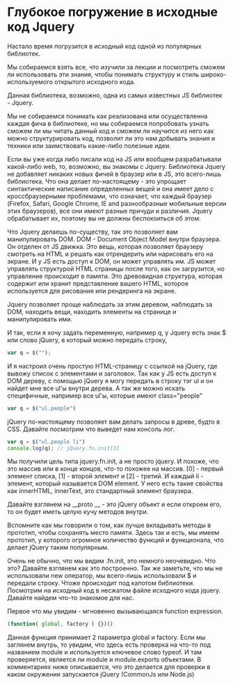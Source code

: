 # Глубокое погружение в исходные код Jquery

Настало время погрузится в исходный код одной из популярных библиотек.

Мы собираемся взять все, что изучили за лекции и посмотреть сможем ли использовать эти знания, чтобы
понимать структуру и стиль широко-используемого открытого исходного кода. 

Данная библиотека, возможно, одна из самых известных JS библиотек - Jquery.

Мы не собираемся понимать как реализована или осуществленна каждая фича в библиотеке, но мы собираемся
попробовать узнать сможем ли мы читать данный код и сможем ли научится из него как можно структурировать код,
позволит ли это нам добывать знания и техники или заимствовать какие-либо полезные идеи. 

Если вы уже когда либо писали код на JS или вообщем разрабатывали какой-либо web, то, возможно, вы знакомы с Jquery. 
Библиотека Jquery не добавляет никаких новых фичей в браузер или в JS, это всего-лишь библиотека. Что она делает
по-настоящему - это упрощает синтактические написание определенных вещей и она имеет дело с кроссбраузерными проблемами,
что означает, что каждый браузер (Firefox, Safari, Google Chrome, IE and разнообразные мобильные версии этих браузеров),
все они имеют разные причуди и различия. Jquery обрабатывает их, поэтому вы не должны беспокоиться об этом.

Что Jquery делаешь по-существу, так это позволяет вам манипулировать DOM. DOM - Document Object Model внутри браузера.
Он отделен от JS движка. Это вещь, которая позволяет браузеру смотреть на HTML и решать как отрендерить или нарисовать
его на экране. И у JS есть доступ к DOM, он может управлять им. JS может управлять структурой HTML страницы после того, 
как он загрузится, но управление происходит в памяти. Это древовидная структура, которая содержит или хранит представление 
вашего HTML, которое используется для рисования или рендеринга на экране.

Jquery позволяет проще наблюдать за этим деревом, наблюдать за DOM, находить вещи, находить элементы на странице и
манипулировать ими. 

И так, если я хочу задать переменную, например q, у Jquery есть знак $ или слово jQuery, в который можно передать строку,

```javascript
var q = $("");
```

И я настроил очень простую HTML-страницу с ссылкой на jQuery, где вывожу список с элементами и заголовок.
Так как у JS есть доступ к DOM дереву, с помощью jQuery я могу передать в строку тэг ul и он найдет мне все ul'ы
внутри дерева. А так же можно искать специфичные, например все ul'ы, которые имеют class="people"

```javascript
var q = $("ul.people")
```

jQuery по-настоящему позволяет вам делать запросы в древе, будто в CSS.
Давайте посмотрим что выведет нам консоль лог. 

```javascript
var q = $("ul.people li")
console.log(q); // jQuery.fn.init[3]
```

Мы получили цель типа jquery.fn.init, а не просто jquery. И похоже, что это массив или в конце концов, что-то похожее
на массив. [0] - первый элемент списка, [1] - второй элемент и [2] - третий. И каждый li - элемент, который называется
DOM element. У него есть такие свойства как innerHTML, innerText, это стандартный элемент браузера.

Давайте взглянем на __proto __ - это jQuery объект и если откроем его, то он будет иметь целую кучу методов внутри.

Вспомните как мы говорили о том, как лучше вкладывать методы в прототип, чтобы сохранять место памяти. Здесь так и есть,
мы имеем прототип, у которого огромное количество функций и функционала, что делает jQuery таким популярным. 

Очень не обычно, что мы видим .fn.init, это немного неочевидно. Что это? Давайте взглянем как это построенно. Так же
заметьте, что мы не использовали new оператор, мы всего-лишь использовали $ и передали строку. Чтоже происходит под капотом
библиотеки. Посмотрим на исходный код в несжатом файле исходного кода jquery. Давайте найдем что-то знакомое для нас. 

Первое что мы увидим - мгновенно вызывающаяся function expression. 

```javascript
(function( global, factory ) {})()
```

Данная функция принимает 2 параметра global и factory. Если мы заглянем внутрь, то увидим, что здесь есть проверка на что-то
под названием module и используется ключевое слово typeof. И там проверяется, является ли module и module.exports объектами.
В комментариях ниже описывается, что это делается для проверки в каком окружении запускается jQuery (CommonJs или Node.js)




